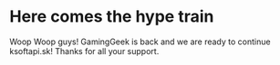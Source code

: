# Here comes the hype train #

Woop Woop guys! GamingGeek is back and we are ready to continue ksoftapi.sk! Thanks for all your support.

